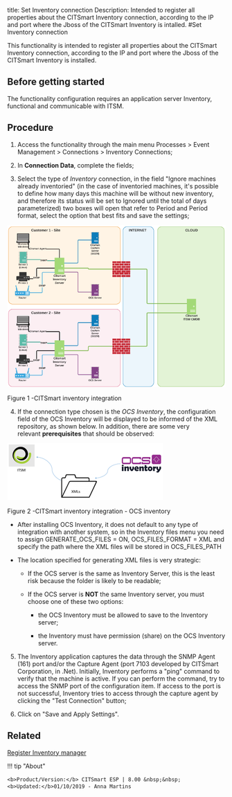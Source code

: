title: Set Inventory connection
Description: Intended to register all properties about the CITSmart Inventory connection, according to the IP and port where the Jboss of the CITSmart Inventory is intalled.
#Set Inventory connection

This functionality is intended to register all properties about the CITSmart
Inventory connection, according to the IP and port where the Jboss of the
CITSmart Inventory is installed.

Before getting started
--------------------------

The functionality configuration requires an application server Inventory,
functional and communicable with ITSM.

Procedure
-------------

1.  Access the functionality through the main menu Processes \> Event Management
    \> Connections \> Inventory Connections;

2.  In **Connection Data**, complete the fields;

3.  Select the type of *Inventory* connection, in the field "Ignore machines
    already inventoried" (in the case of inventoried machines, it's possible to
    define how many days this machine will be without new inventory, and
    therefore its status will be set to Ignored until the total of days
    parameterized) two boxes will open that refer to Period and Period format,
    select the option that best fits and save the settings;

  ![inventory integration](images/inventory-connection-one.png)

   Figure 1 -CITSmart inventory integration

4.  If the connection type chosen is the *OCS Inventory*, the configuration
    field of the OCS Inventory will be displayed to be informed of the XML
    repository, as shown below. In addition, there are some very
    relevant **prerequisites** that should be observed:

   ![inventory integration](images/inventory-connection-two.png)
   

   Figure 2 -CITSmart inventory integration - OCS inventory

   + After installing OCS Inventory, it does not default to any type of
     integration with another system, so in the Inventory files menu you need to
     assign GENERATE_OCS_FILES = ON, OCS_FILES_FORMAT = XML and specify the path
     where the XML files will be stored in OCS_FILES_PATH

   + The location specified for generating XML files is very strategic:

      + If the OCS server is the same as Inventory Server, this is the least
        risk because the folder is likely to be readable;

      + If the OCS server is **NOT** the same Inventory server, you must choose
        one of these two options:

           + the OCS Inventory must be allowed to save to the Inventory server;

           + the Inventory must have permission (share) on the OCS Inventory
             server.

5.  The Inventory application captures the data through the SNMP Agent (161)
    port and/or the Capture Agent (port 7103 developed by CITSmart Corporation,
    in .Net). Initially, Inventory performs a "ping" command to verify that the
    machine is active. If you can perform the command, try to access the SNMP
    port of the configuration item. If access to the port is not successful,
    Inventory tries to access through the capture agent by clicking the "Test
    Connection" button;

6.  Click on "Save and Apply Settings".

Related
-------

[Register Inventory manager](/en-us/citsmart-esp-8/processes/event/configuration/register-inventory-manager.html)



!!! tip "About"

    <b>Product/Version:</b> CITSmart ESP | 8.00 &nbsp;&nbsp;
    <b>Updated:</b>01/10/2019 - Anna Martins
